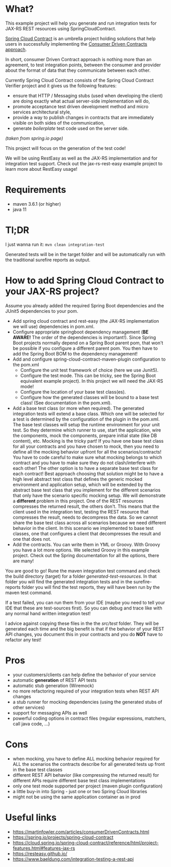 # What?

This example project will help you generate and run integration tests for JAX-RS REST resources using SpringCloudContract.

[Spring Cloud Contract](https://spring.io/projects/spring-cloud-contract) is an umbrella project holding solutions that 
help users in successfully implementing the [Consumer Driven Contracts approach](https://martinfowler.com/articles/consumerDrivenContracts.html).

In short, consumer Driven Contract approach is nothing more than an agreement, to test integration points, 
between the consumer and provider about the format of data that they communicate between each other.

Currently Spring Cloud Contract consists of the Spring Cloud Contract Verifier project and it gives us
the following features:
* ensure that HTTP / Messaging stubs (used when developing the client) are doing exactly what actual server-side implementation will do,
* promote acceptance test driven development method and micro services architectural style,
* provide a way to publish changes in contracts that are immediately visible on both sides of the communication,
* generate _boilerplate_ test code used on the server side.

_(taken from spring.io page)_

This project will focus on the generation of the test code!

We will be using RestEasy as well as the JAX-RS implementation and for integration test support. 
Check out the jax-rs-rest-easy example project to learn more about RestEasy usage!

# Requirements

* maven 3.6.1 (or higher)
* java 11

# Tl;DR

I just wanna run it: `mvn clean integration-test`

Generated tests will be in the target folder and will be automatically run with the traditional
surefire reports as output.

# How to add Spring Cloud Contract to your JAX-RS project?

Assume you already added the required Spring Boot dependencies and the JUnit5 dependencies to your pom.

* Add spring cloud contract and rest-easy (the JAX-RS implementation we will use) dependencies in pom.xml.
* Configure appropriate springboot dependency management (__BE AWARE!__ The order of the dependencies is important!).
  Since Spring Boot projects normally depend on a Spring Boot parent pom, that won't be possible if you
  configure a different parent pom. You then have to add the Spring Boot BOM to the dependency management!
* Add and configure spring-cloud-contract-maven-plugin configuration to the pom.xml
  * Configure the unit test framework of choice (here we use Junit5).
  * Configure the test mode. This can be tricky, see the Spring Boot equivalent example project). In this
    project we will need the JAX-RS mode! 
  * Configure the location of your base test class(es).
  * Configure how the generated classes will be bound to a base test class! (See documentation in the pom.xml).  
* Add a base test class (or more when required). The generated integration tests will extend a base class. 
  Which one will be selected for a test is determined by the configuration of the plugin in the pom.xml. 
  The base test classes will setup the runtime environment for your unit test. So they determine which runner to
  use, start the application, wire the components, mock the components, prepare initial state (like DB content), etc.
  Mocking is the tricky part! If you have one base test class for all your contracts and you have chosen to mock,
  then you need to define all the mocking behavior upfront for all the scenarios/contracts! You have to
  code careful to make sure what mocking belongs to which contract and you have to make sure they do not
  clash/interfere with each other! The other option is to have a separate base test class for each contract! 
  Best approach choosing that solution might be to have a high level abstract test class that defines the generic 
  mocked environment and application setup, which will be extended by the abstract base test class that you
  implement for the different scenarios that only have the scenario specific mocking setup.
  We will demonstrate a __different__ problem in this project. One of the REST resources compresses the
  returned result, the others don't. This means that the client used in the integration test, testing the
  REST resource that compresses the result, needs to decompress the data. So we cannot share the base test
  class across all scenarios because we need different behavior in the client. In this scenario we 
  implemented to base test classes, one that configures a client that decompresses the result and one that 
  does not.
* Add the contracts. You can write them in YML or Groovy. With Groovy you have a lot more options. We
  selected Groovy in this example project. Check out the Spring documentation for all the options, there
  are many!

You are good to go! Rune the maven integration test command and check the build directory (target) for a folder _generated-test-resources_.
In that folder you will find the generated integration tests and in the surefire-reports folder you
will find the test reports, they will have been run by the maven test command.

If a test failed, you can run them from your IDE (maybe you need to tell your IDE that these are 
test-sources first). So you can debug and trace like with any normal hand written integration test!

I advice against copying these files in the the _src/test_ folder. They will be generated each time and the
big benefit is that if the behavior of your REST API changes, you document this in your contracts and you 
do __NOT__ have to refactor any test! 

# Pros

* your customers/clients can help define the behavior of your service
* automatic __generation__ of REST API tests
* automatic stub generation (Wiremock)
* no more refactoring required of your integration tests when REST API changes
* a stub runner for mocking dependencies (using the generated stubs of other services)
* support for messaging APIs as well
* powerful coding options in contract files (regular expressions, matchers, call java code, ...)

# Cons

* when mocking, you have to define ALL mocking behavior required for ALL the scenarios the contracts
  describe for all generated tests up front in the base test classes
* different REST API behavior (like compressing the returned result) for different APIs require 
  different base test class implementations
* only one test mode supported per project (maven plugin configuration)
* a little buy-in into Spring - just one or two Spring Cloud libraries
* might not be using the same application container as in prod

# Useful links

* https://martinfowler.com/articles/consumerDrivenContracts.html
* https://spring.io/projects/spring-cloud-contract
* https://cloud.spring.io/spring-cloud-contract/reference/html/project-features.html#features-jax-rs
* https://resteasy.github.io/
* https://www.baeldung.com/integration-testing-a-rest-api
